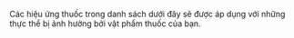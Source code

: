 Các hiệu ứng thuốc trong danh sách dưới đây sẽ được áp dụng với những thực thể bị ảnh hưởng bởi vật phẩm thuốc của bạn.